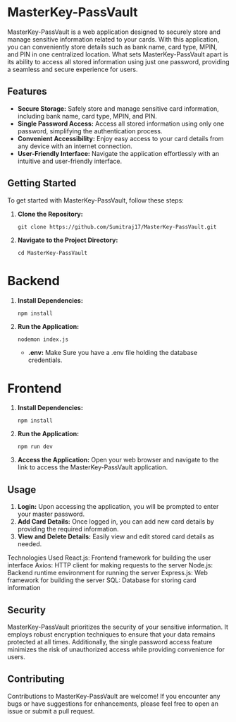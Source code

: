# MasterKey-PassVault

MasterKey-PassVault is a web application designed to securely store and manage sensitive information related to your cards. With this application, you can conveniently store details such as bank name, card type, MPIN, and PIN in one centralized location. What sets MasterKey-PassVault apart is its ability to access all stored information using just one password, providing a seamless and secure experience for users.

## Features

- **Secure Storage:** Safely store and manage sensitive card information, including bank name, card type, MPIN, and PIN.
- **Single Password Access:** Access all stored information using only one password, simplifying the authentication process.
- **Convenient Accessibility:** Enjoy easy access to your card details from any device with an internet connection.
- **User-Friendly Interface:** Navigate the application effortlessly with an intuitive and user-friendly interface.

## Getting Started

To get started with MasterKey-PassVault, follow these steps:

1. **Clone the Repository:**
   ```
   git clone https://github.com/Sumitraj17/MasterKey-PassVault.git
   ```

2. **Navigate to the Project Directory:**
   ```
   cd MasterKey-PassVault
   ```
# Backend

1. **Install Dependencies:**
   ```
   npm install
   ```

2. **Run the Application:**
   ```
   nodemon index.js
   ```
   - **.env:** Make Sure you have a .env file holding the database credentials.

# Frontend

1. **Install Dependencies:**
   ```
   npm install
   ```

2. **Run the Application:**
   ```
   npm run dev
   ```
3. **Access the Application:**
   Open your web browser and navigate to the link to access the MasterKey-PassVault application.

## Usage

1. **Login:** Upon accessing the application, you will be prompted to enter your master password.
2. **Add Card Details:** Once logged in, you can add new card details by providing the required information.
3. **View and Delete Details:** Easily view and edit stored card details as needed.

Technologies Used
React.js: Frontend framework for building the user interface
Axios: HTTP client for making requests to the server
Node.js: Backend runtime environment for running the server
Express.js: Web framework for building the server
SQL: Database for storing card information

## Security

MasterKey-PassVault prioritizes the security of your sensitive information. It employs robust encryption techniques to ensure that your data remains protected at all times. Additionally, the single password access feature minimizes the risk of unauthorized access while providing convenience for users.

## Contributing

Contributions to MasterKey-PassVault are welcome! If you encounter any bugs or have suggestions for enhancements, please feel free to open an issue or submit a pull request.

